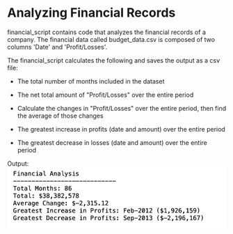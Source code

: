 # Analyzing Financial Records

financial_script contains code that analyzes the financial records of a company. The financial data called budget_data.csv is composed of two columns 'Date' and 'Profit/Losses'. 

The financial_script calculates the following and saves the output as a csv file:

* The total number of months included in the dataset
  
* The net total amount of "Profit/Losses" over the entire period
  
* Calculate the changes in "Profit/Losses" over the entire period, then find the average of those changes
  
* The greatest increase in profits (date and amount) over the entire period
  
* The greatest decrease in losses (date and amount) over the entire period
 
 Output:
  ![financial_analysis_output](financial_analysis.png)
